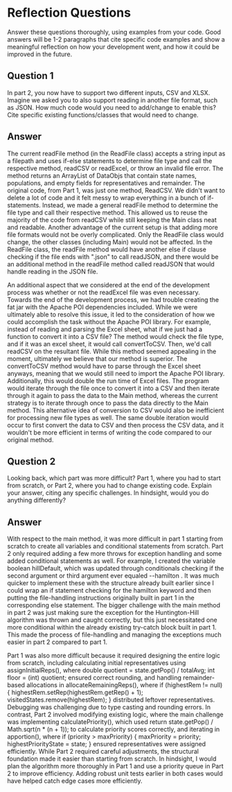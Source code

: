 # Reflection Questions

Answer these questions thoroughly, using examples from your code. Good answers will be 1-2 paragraphs that cite specific code examples and show a meaningful reflection on how your development went, and how it could be improved in the future.

## Question 1

In part 2, you now have to support two different inputs, CSV and XLSX. Imagine we asked you to also support reading in another file format, such as JSON. How much code would you need to add/change to enable this? Cite specific existing functions/classes that would need to change.

## Answer

The current readFile method (in the ReadFile class) accepts a string input as a filepath and uses if-else statements to determine file type and call the respective method, readCSV or readExcel, or throw an invalid file error. The method returns an ArrayList of DataObjs that contain state names, populations, and empty fields for representatives and remainder. The original code, from Part 1, was just one method, ReadCSV. We didn't want to delete a lot of code and it felt messy to wrap everything in a bunch of if-statements. Instead, we made a general readFile method to determine the file type and call their respective method. This allowed us to reuse the majority of the code from readCSV while still keeping the Main class neat and readable. Another advantage of the current setup is that adding more file formats would not be overly complicated. Only the ReadFile class would change, the other classes (including Main) would not be affected. In the ReadFile class, the readFile method would have another else if clause checking if the file ends with ".json" to call readJSON, and there would be an additional method in the readFile method called readJSON that would handle reading in the JSON file. 

An additional aspect that we considered at the end of the development process was whether or not the readExcel file was even necessary. Towards the end of the development process, we had trouble creating the fat jar with the Apache POI dependencies included. While we were ultimately able to resolve this issue, it led to the consideration of how we could accomplish the task without the Apache POI library. For example, instead of reading and parsing the Excel sheet, what if we just had a function to convert it into a CSV file? The method would check the file type, and if it was an excel sheet, it would call convertToCSV. Then, we'd call readCSV on the resultant file. While this method seemed appealing in the moment, ultimately we believe that our method is superior. The convertToCSV method would have to parse through the Excel sheet anyways, meaning that we would still need to import the Apache POI library. Additionally, this would double the run time of Excel files. The program would iterate through the file once to convert it into a CSV and then iterate through it again to pass the data to the Main method, whereas the current strategy is to iterate through once to pass the data directly to the Main method. This alternative idea of conversion to CSV would also be inefficient for processing new file types as well. The same double iteration would occur to first convert the data to CSV and then process the CSV data, and it wouldn't be more efficient in terms of writing the code compared to our original method. 

## Question 2

Looking back, which part was more difficult? Part 1, where you had to start from scratch, or Part 2, where you had to change existing code. Explain your answer, citing any specific challenges. In hindsight, would you do anything differently?

## Answer

With respect to the main method, it was more difficult in part 1 starting from scratch to create all variables and conditional statements from scratch. Part 2 only required adding a few more throws for exception handling and some added conditional statements as well. For example, I created the variable boolean hillDefault, which was updated through conditionals checking if the second argument or third argument ever equaled --hamilton . It was much quicker to implement these with the structure already built earlier since I could wrap an if statement checking for the hamilton keyword and then putting the file-handling instructions originally built in part 1 in the corresponding else statement. The bigger challenge with the main method in part 2 was just making sure the exception for the Huntington-Hill algorithm was thrown and caught correctly, but this just necessitated one more conditional within the already existing try-catch block built in part 1. This made the process of file-handling and managing the exceptions much easier in part 2 compared to part 1.   

Part 1 was also more difficult because it required designing the entire logic from scratch, including calculating initial representatives using assignInitialReps(), where double quotient = state.getPop() / totalAvg; int floor = (int) quotient; ensured correct rounding, and handling remainder-based allocations in allocateRemainingReps(), where if (highestRem != null) { highestRem.setRep(highestRem.getRep() + 1); visitedStates.remove(highestRem); } distributed leftover representatives. Debugging was challenging due to type casting and rounding errors. In contrast, Part 2 involved modifying existing logic, where the main challenge was implementing calculatePriority(), which used return state.getPop() / Math.sqrt(n * (n + 1)); to calculate priority scores correctly, and iterating in apportion(), where if (priority > maxPriority) { maxPriority = priority; highestPriorityState = state; } ensured representatives were assigned efficiently. While Part 2 required careful adjustments, the structural foundation made it easier than starting from scratch. In hindsight, I would plan the algorithm more thoroughly in Part 1 and use a priority queue in Part 2 to improve efficiency. Adding robust unit tests earlier in both cases would have helped catch edge cases more efficiently.
